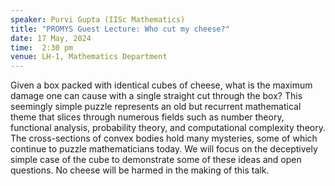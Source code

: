 ```yaml
---
speaker: Purvi Gupta (IISc Mathematics)
title: "PROMYS Guest Lecture: Who cut my cheese?"
date: 17 May, 2024
time:  2:30 pm
venue: LH-1, Mathematics Department
---
```


Given a box packed with identical cubes of cheese, what is the maximum damage one can cause with a single straight cut through the box? This seemingly simple puzzle represents an old but recurrent mathematical theme that slices through numerous fields such as number theory, functional analysis, probability theory, and computational complexity theory. The cross-sections of convex bodies hold many mysteries, some of which continue to puzzle mathematicians today. We will focus on the deceptively simple case of the cube to demonstrate some of these ideas and open questions. No cheese will be harmed in the making of this talk.

